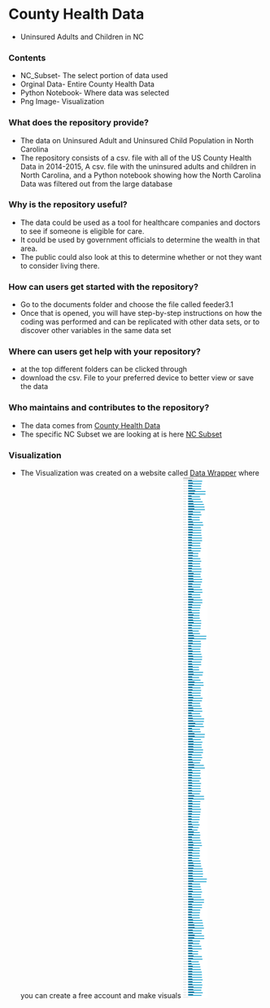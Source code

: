 # County Health Data
* Uninsured Adults and Children in NC
### Contents
* NC_Subset- The select portion of data used
* Orginal Data- Entire County Health Data
* Python Notebook- Where data was selected
* Png Image- Visualization
### What does the repository provide?
* The data on Uninsured Adult and Uninsured Child Population in North Carolina 
* The repository consists of a csv. file with all of the US County Health Data in 2014-2015, A csv. file with the uninsured adults and children in North Carolina, and a Python notebook showing how the North Carolina Data was filtered out from the large database
### Why is the repository useful?
* The data could be used as a tool for healthcare companies and doctors to see if someone is eligible for care.
* It could be used by government officials to determine the wealth in that area.
* The public could also look at this to determine whether or not they want to consider living there.  
### How can users get started with the repository?
* Go to the documents folder and choose the file called feeder3.1
* Once that is opened, you will have step-by-step instructions on how the coding was performed and can be replicated with other data sets, or to discover other variables in the same data set
### Where can users get help with your repository?
* at the top different folders can be clicked through 
* download the csv. File to your preferred device to better view or save the data
### Who maintains and contributes to the repository?
* The data comes from [County Health Data](https://uncch.instructure.com/courses/50015/files/6377514?wrap=1)
* The specific NC Subset we are looking at is here [NC Subset](https://uncch.instructure.com/courses/50015/assignments/370911#:~:text=NC_subset.csv-,NC_subset,-.csv)
### Visualization
* The Visualization was created on a website called [Data Wrapper](https://www.datawrapper.de) where you can create a free account and make visuals
![alt text](https://github.com/juliannamathis/County-Health-Data/blob/main/R9YUX--uninsured-people-in-nc-.png)

	
